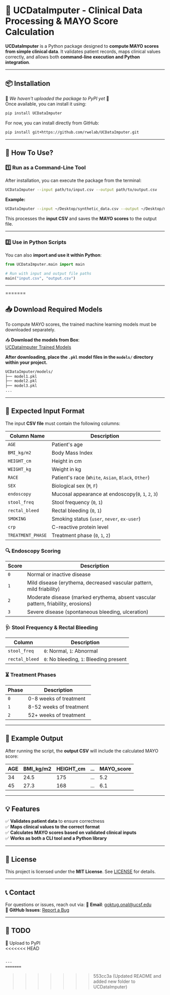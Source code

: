 # 🏥 UCDataImputer - Clinical Data Processing & MAYO Score Calculation

**UCDataImputer** is a Python package designed to **compute MAYO scores from simple clinical data**. It validates patient records, maps clinical values correctly, and allows both **command-line execution and Python integration**.

---

## **📦 Installation**
🚧 *We haven't uploaded the package to PyPI yet* 🚧  
Once available, you can install it using:

```sh
pip install UCDataImputer
```

For now, you can install directly from GitHub:

```sh
pip install git+https://github.com/rwelab/UCDataImputer.git
```

---

## **🚀 How To Use?**
### **1️⃣ Run as a Command-Line Tool**
After installation, you can execute the package from the terminal:

```sh
UCDataImputer --input path/to/input.csv --output path/to/output.csv
```

**Example:**
```sh
UCDataImputer --input ~/Desktop/synthetic_data.csv --output ~/Desktop/mayo_scores_output.csv
```

This processes the **input CSV** and saves the **MAYO scores** to the output file.

---

### **2️⃣ Use in Python Scripts**
You can also **import and use it within Python**:

```python
from UCDataImputer.main import main

# Run with input and output file paths
main("input.csv", "output.csv")
```

---

=======
## **📥 Download Required Models**
To compute MAYO scores, the trained machine learning models must be downloaded separately.  

📥 **Download the models from Box**:  
[UCDataImputer Trained Models](https://ucsf.box.com/s/3oy9jkv1fy2gycn54ae9u7o5qhzbi7vb)  

**After downloading, place the `.pkl` model files in the `models/` directory within your project.**  

```sh
UCDataImputer/models/
├── model1.pkl
├── model2.pkl
├── model3.pkl
...
```

---

## **📝 Expected Input Format**
The input **CSV file** must contain the following columns:

| Column Name      |                 Description                        |
|------------------|----------------------------------------------------|
| `AGE`            | Patient's age                                      |
| `BMI_kg/m2`      | Body Mass Index                                    |
| `HEIGHT_cm`      | Height in cm                                       |
| `WEIGHT_kg`      | Weight in kg                                       |
| `RACE`           | Patient's race (`White`, `Asian`, `Black`, `Other`)|
| `SEX`            | Biological sex (`M`, `F`)                          |
| `endoscopy`      | Mucosal appearance at endoscopy(`0`, `1`, `2`, `3`)|
| `stool_freq`     | Stool frequency (`0`, `1`)                         |
| `rectal_bleed`   | Rectal bleeding (`0`, `1`)                         |
| `SMOKING`        | Smoking status (`user`, `never`, `ex-user`)        |
| `crp`            | C-reactive protein level                           |
| `TREATMENT_PHASE`| Treatment phase (`0`, `1`, `2`)                    |

### **🔍 Endoscopy Scoring**
| Score |                              Description                                        |
|-------|---------------------------------------------------------------------------------|
| `0` | Normal or inactive disease                                                        |
| `1` | Mild disease (erythema, decreased vascular pattern, mild friability)              |
| `2` | Moderate disease (marked erythema, absent vascular pattern, friability, erosions) |
| `3` | Severe disease (spontaneous bleeding, ulceration)                                 |

### **🩺 Stool Frequency & Rectal Bleeding**
| Column        |              Description                 |
|--------------|-------------------------------------------|
| `stool_freq` | `0`: Normal, `1`: Abnormal                |
| `rectal_bleed` | `0`: No bleeding, `1`: Bleeding present |

### **⏳ Treatment Phases**
| Phase | Description |
|-------|-------------|
| `0` | 0-8 weeks of treatment |
| `1` | 8-52 weeks of treatment |
| `2` | 52+ weeks of treatment |

---

## **🧪 Example Output**
After running the script, the **output CSV** will include the calculated MAYO score:

| AGE | BMI_kg/m2 | HEIGHT_cm | ... | MAYO_score |
|-----|----------|----------|-----|------------|
| 34  | 24.5     | 175      | ... | 5.2        |
| 45  | 27.3     | 168      | ... | 6.1        |

---

## **💡 Features**
✅ **Validates patient data** to ensure correctness  
✅ **Maps clinical values to the correct format**  
✅ **Calculates MAYO scores based on validated clinical inputs**  
✅ **Works as both a CLI tool and a Python library**  

---

## **📄 License**
This project is licensed under the **MIT License**. See [LICENSE](LICENSE) for details.

---

## **📞 Contact**
For questions or issues, reach out via:
📧 **Email**: goktug.onal@ucsf.edu  
🔗 **GitHub Issues**: [Report a Bug](https://github.com/rwelab/UCDataImputer/issues)

---

## **📌 TODO**
🔹 Upload to PyPI  
<<<<<<< HEAD

```

---
=======
```
>>>>>>> 553cc3a (Updated README and added new folder to UCDataImputer)
